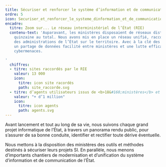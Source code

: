```yaml
---
title: Sécuriser et renforcer le système d’information et de communication de l’État
ordre: 5
icon: Securiser_et_renforcer_le_systeme_dinformation_et_de_communication_de_letat.svg
encadre:
  titre: Zoom sur... Le réseau interministériel de l’État (RIE)
  contenu-text: 'Auparavant, les ministères disposaient de réseaux distincts, une
    quinzaine au total. Nous avons mis en place un réseau unifié, raccordant l’ensemble
    des administrations de l’État sur le territoire. Avec à la clé des économies d’échelle,
    un partage de données facilité entre ministères et une lutte efficace contre les
    cybermenaces.

'
  chiffres:
  - titre: sites raccordés par le RIE
    valeur: 13 000
    icon:
      titre: icon site racordés
      path: site_raccorde.svg
  - titre: d’agents utilisateurs issus de <b>18&#160;ministères</b> et administrations
    valeur: "+ d’1 million"
    icon:
      titre: icon agents
      path: agents.svg
---
```


Avant lancement et tout au long de sa vie, nous suivons chaque grand projet informatique de l’État, à travers un panorama rendu public, pour s’assurer de sa bonne conduite, identifier et rectifier toute dérive éventuelle.

Nous mettons à la disposition des ministères des outils et méthodes destinés à sécuriser
leurs projets SI. En parallèle, nous menons d’importants chantiers de modernisation
et d’unification du système d’information et de communication de l’État.
